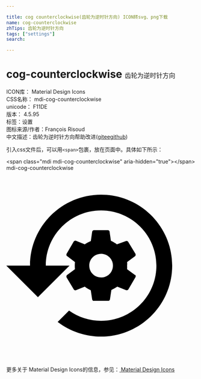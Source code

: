 ```yaml
---

title: cog counterclockwise(齿轮为逆时针方向) ICON转svg、png下载
name: cog-counterclockwise
zhTips: 齿轮为逆时针方向
tags: ["settings"]
search: 

---
```


# cog-counterclockwise  <small style="font-size: 60%;font-weight: 100">齿轮为逆时针方向</small>


<div class="detail-page">
<p>
<span>
ICON库：
<span class="badge-secondary badge">Material Design Icons</span> 
</span>
<br/>
<span>
CSS名称：
<span class="badge-secondary badge">mdi-cog-counterclockwise</span> 
</span>
<br/>
<span>
unicode：
<span class="badge-secondary badge">F11DE</span> 
<copy-btn content='F11DE' btn-title=""></copy-btn>
<copy-btn :content='String.fromCodePoint(parseInt("F11DE", 16))' btn-title="复制U"></copy-btn>
</span>
<br/>
<span>
版本：
<span class="badge-secondary badge">4.5.95</span> 
</span><br/><span>标签：<span class="badge-light badge"><router-link to="/tags/settings.html">设置</router-link></span></span>
<br/>
<span>图标来源/作者：<span class="badge-light badge">François Risoud</span></span> 
<br/>
<span class="zh-detail">中文描述：<span class="badge-primary badge">齿轮为逆时针方向</span><span class="help-link"><span>帮助改进</span>(<a href="https://gitee.com/liuwave/icon-helper/edit/master/json/material/cog-counterclockwise.json" target="_blank" rel="noopener noreferrer">gitee</a><a href="https://github.com/liuwave/icon-helper/edit/master/json/material/cog-counterclockwise.json" target="_blank" rel="noopener noreferrer">github</a></span>)</span><br/>
</p>
</div>
<div class="alert alert-dark">
  <i class="mdi mdi-cog-counterclockwise mdi-48px"></i>
  <i class="mdi mdi-cog-counterclockwise mdi-36px"></i>
  <i class="mdi mdi-cog-counterclockwise mdi-24px"></i>
  <i class="mdi mdi-cog-counterclockwise mdi-18px"></i>
</div>
<div>
  <p>引入css文件后，可以用<code>&lt;span&gt;</code>包裹，放在页面中。具体如下所示：    
  </p>
  <div class="alert alert-primary" style="font-size: 14px">
    &lt;span class="mdi mdi-cog-counterclockwise" aria-hidden="true"&gt;&lt;/span&gt;
    <copy-btn content='<span class="mdi mdi-cog-counterclockwise" aria-hidden="true"></span>'></copy-btn>
  </div>
  <div class="alert alert-secondary">
    <i class="mdi mdi-cog-counterclockwise"
    style="font-size: 24px"
    aria-hidden="true"></i> mdi-cog-counterclockwise
    <copy-btn content="mdi-cog-counterclockwise" btn-title="复制图标名称"></copy-btn>
  </div>
</div>
<div id="svg" class="svg-wrap">
<svg xmlns="http://www.w3.org/2000/svg" viewBox="0 0 24 24"><path d="M12 3C7.03 3 3 7.03 3 12H0L4 16L8 12H5C5 8.13 8.13 5 12 5S19 8.13 19 12 15.87 19 12 19C10.55 19 9.13 18.54 7.94 17.7L6.5 19.14C8.08 20.34 10 21 12 21C16.97 21 21 16.97 21 12S16.97 3 12 3M16.29 13.19L15.29 12.45C15.3 12.3 15.3 12.15 15.29 12C15.31 11.85 15.31 11.7 15.29 11.55L16.29 10.81C16.37 10.74 16.4 10.62 16.35 10.5L15.44 9C15.39 8.89 15.26 8.84 15.15 8.88L14 9.3C13.77 9.12 13.5 8.97 13.24 8.85L13.07 7.67C13.05 7.57 12.96 7.5 12.86 7.5H11.1C11 7.5 10.89 7.58 10.87 7.69L10.7 8.88C10.43 9 10.17 9.13 9.93 9.3L8.81 8.85C8.71 8.81 8.59 8.85 8.53 8.95L7.63 10.5C7.58 10.61 7.6 10.72 7.69 10.79L8.69 11.55C8.66 11.85 8.66 12.15 8.69 12.45L7.69 13.19C7.61 13.26 7.58 13.38 7.63 13.5L8.53 15C8.58 15.11 8.7 15.16 8.81 15.12L9.93 14.67C10.16 14.85 10.42 15 10.69 15.12L10.87 16.3C10.89 16.41 11 16.5 11.1 16.47H12.9C13 16.47 13.11 16.39 13.12 16.28L13.3 15.09C13.56 14.97 13.81 14.83 14.05 14.67L15.18 15.12C15.28 15.12 15.4 15.12 15.46 15L16.36 13.45C16.41 13.35 16.38 13.23 16.29 13.16M12 13.5C11.17 13.5 10.5 12.83 10.5 12S11.17 10.5 12 10.5 13.5 11.17 13.5 12C13.5 12.82 12.84 13.5 12 13.5H12" /></svg>
</div>
<detail full-name='mdi-cog-counterclockwise'></detail>
    
<div><p>更多关于 Material Design Icons的信息，参见：<a target="_blank" href="https://iconhelper.cn/material.html"> Material Design Icons</a>
</p></div>

